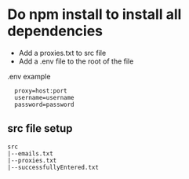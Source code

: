Do npm install to install all dependencies
===

- Add a proxies.txt to src file
- Add a .env file to the root of the file

.env example
```
  proxy=host:port
  username=username
  password=password
```

src file setup
---
```
src
|--emails.txt
|--proxies.txt
|--successfullyEntered.txt

```